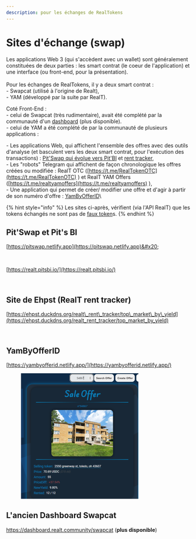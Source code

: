 ```yaml
---
description: pour les échanges de RealTokens
---
```


# Sites d'échange (swap)

Les applications Web 3 (qui s'accèdent avec un wallet) sont généralement constituées de deux parties : les smart contrat (le coeur de l'application) et une interface (ou front-end, pour la présentation).\
\
Pour les échanges de RealTokens, il y a deux smart contrat :\
&#x20;\- Swapcat (utilisé à l'origine de Realt), \
&#x20;\- YAM (développé par la suite par RealT).

Coté Front-End :  \
&#x20; \- celui de Swapcat (très rudimentaire), avait été complété par la communauté d'un [dashboard](swap.md#lancien-dashboard-swapcat) (plus disponible).\
&#x20;\- celui de YAM a été complété de par la communauté de plusieurs applications :

&#x20;  \- Les applications Web, qui affichent l'ensemble des offres avec des outils d'analyse (et basculent vers les deux smart contrat, pour l'exécution des transactions) : [Pit'Swap qui évolue vers Pit'BI](swap.md#pitswap-et-pitbi) et [rent tracker](swap.md#site-de-ehpst-realt-rent-tracker),\
&#x20;  \- Les "robots" Telegram qui affichent de façon chronologique les offres créées ou modifiée : RealT OTC ([https://t.me/RealTokenOTC](https://t.me/RealTokenOTC) ) et RealT YAM Offers  ([https://t.me/realtyamoffers](https://t.me/realtyamoffers) ),\
&#x20;  \- Une application qui permet de créer/ modifier une offre et d'agir à partir de son numéro d'offre : [YamByOfferID](swap.md#yambyofferid)\


{% hint style="info" %}
Les sites ci-après, vérifient (via l'API RealT) que les tokens échangés ne sont pas de [faux token](https://realt.co/warning-malicious-activity-on-swap-cat-involving-fake-realtokens/)s.
{% endhint %}

## Pit'Swap et Pit's BI

[https://pitswap.netlify.app](https://pitswap.netlify.app)&#x20;

<figure><img src="../.gitbook/assets/image (207).png" alt=""><figcaption></figcaption></figure>

[https://realt.pitsbi.io/](https://realt.pitsbi.io/)

<figure><img src="../.gitbook/assets/image (12).png" alt=""><figcaption></figcaption></figure>

## Site de Ehpst (RealT rent tracker)

[https://ehpst.duckdns.org/realt\_rent\_tracker/top\_market\_by\_yield](https://ehpst.duckdns.org/realt_rent_tracker/top_market_by_yield)

<figure><img src="../.gitbook/assets/image (129).png" alt=""><figcaption></figcaption></figure>

## YamByOfferID

[https://yambyofferid.netlify.app/](https://yambyofferid.netlify.app/)

<figure><img src="../.gitbook/assets/image (1) (1) (1) (1) (1) (1) (1) (1).png" alt="" width="317"><figcaption></figcaption></figure>

## L'ancien Dashboard Swapcat

https://dashboard.realt.community/swapcat (**plus disponible**)

<figure><img src="../.gitbook/assets/image (173).png" alt="" width="375"><figcaption></figcaption></figure>
